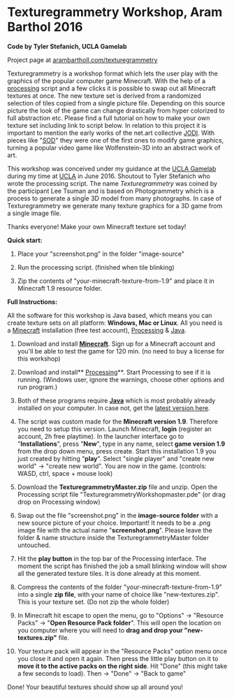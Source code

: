 # Texturegrammetry Workshop, Aram Barthol 2016

**Code by Tyler Stefanich, UCLA Gamelab**

Project page at [arambartholl.com/texturegrammetry](https://arambartholl.com/texturegrammetry/)

Texturegrammetry is a workshop format which lets the user play with the graphics of the popular computer game Minecraft. With the help of a [processing](http://processing.org) script and a few clicks it is possible to swap out all Minecraft textures at once. The new texture set is derived from a randomized selection of tiles copied from a single picture file. Depending on this source picture the look of the game can change drastically from hyper colorized to full abstraction etc. Please find a full tutorial on how to make your own texture set including link to script below. In relation to this project it is important to mention the early works of the net.art collective [JODI](http://archive.joid.org/). With pieces like "[SOD](https://www.youtube.com/watch?v=24KQiy0U_Uk)" they were one of the first ones to modify game graphics, turning a popular video game like Wolfenstein-3D into an abstract work of art.

This workshop was conceived under my guidance at the [UCLA Gamelab](https://dma.ucla.edu/events/calendar/index.php?ID=975) during my time at [UCLA](https://dma.ucla.edu/) in June 2016. Shoutout to Tyler Stefanich who wrote the processing script. The name *Texturegrammetry* was coined by the participant Lee Tsuman and is based on Photogrammetry which is a process to generate a singĺe 3D model from many photographs. In case of Texturegrammetry we generate many texture graphics for a 3D game from a single image file.

Thanks everyone! Make your own Minecraft texture set today!

**Quick start:**

1) Place your "screenshot.png" in the folder "image-source"

2) Run the processing script. (finished when tile blinking)

3) Zip the contents of "your-minecraft-texture-from-1.9" and place it in Minecraft 1.9 resource folder.

**Full Instructions:**

All the software for this workshop is Java based, which means you can create texture sets on all platform: **Windows, Mac or Linux**. All you need is a [Minecraft](https://www.minecraft.net/en-us/download/) installation (free test account), [Processing](https://processing.org/) & [Java](https://www.java.com/en/download/).

1) Download and install **[Minecraft](https://www.minecraft.net/en-us/download/)**. Sign up for a Minecraft account and you'll be able to test the game for 120 min. (no need to buy a license for this workshop)

2) Download and install** [Processing](https://processing.org/download/)**. Start Processing to see if it is running. (Windows user, ignore the warnings, choose other options and run program.)

3) Both of these programs require [**Java**](https://www.java.com/en/download/) which is most probably already installed on your computer. In case not, get the [latest version here](https://www.java.com/en/download/).

4) The script was custom made for the **Minecraft version 1.9**. Therefore you need to setup this version. Launch Minecraft, **login** (register an account, 2h free playtime). In the launcher interface go to "**Installations**", press "**New**", type in any name, select **game version 1.9** from the drop down menu, press create. Start this installation 1.9 you just created by hitting "**play**". Select "single player" and "create new world" -> "create new world". You are now in the game. (controls: WASD, ctrl, space + mouse look)

5) Download the **TexturegrammetryMaster.zip** file and unzip. Open the Processing script file "TexturegrammetryWorkshopmaster.pde" (or drag drop on Processing window)

6) Swap out the file "screenshot.png" in the **image-source folder** with a new source picture of your choice. Important! It needs to be a .png image file with the actual name "**screenshot.png**". Please leave the folder & name structure inside the TexturegrammetryMaster folder untouched.

7) Hit the **play button** in the top bar of the Processing interface. The moment the script has finished the job a small blinking window will show all the generated texture tiles. It is done already at this moment.

8) Compress the contents of the folder "your-minecraft-texture-from-1.9" into a single **zip file**, with your name of choice like "new-textures.zip". This is your texture set. (Do not zip the whole folder)

9) In Minecraft hit escape to open the menu, go to "Options" -> "Resource Packs" -> "**Open Resource Pack folder**". This will open the location on you computer where you will need to **drag and drop your "new-textures.zip"** file.

10) Your texture pack will appear in the "Resource Packs" option menu once you close it and open it again. Then press the little play button on it to **move it to the active packs on the right side**. Hit "Done" (this might take a few seconds to load). Then -> "Done" -> "Back to game"

Done! Your beautiful textures should show up all around you!
